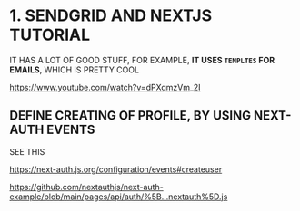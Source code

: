 # 1. SENDGRID AND NEXTJS TUTORIAL

IT HAS A LOT OF GOOD STUFF, FOR EXAMPLE, **IT USES `TEMPLTES` FOR EMAILS**, WHICH IS PRETTY COOL

<https://www.youtube.com/watch?v=dPXqmzVm_2I>

## DEFINE CREATING OF PROFILE, BY USING NEXT-AUTH EVENTS

SEE THIS

<https://next-auth.js.org/configuration/events#createuser>

<https://github.com/nextauthjs/next-auth-example/blob/main/pages/api/auth/%5B...nextauth%5D.js>